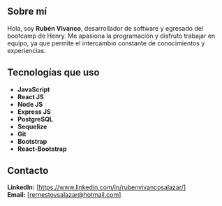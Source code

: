 ## Sobre mí

Hola, soy **Rubén Vivanco**, desarrollador de software y egresado del bootcamp de Henry. Me apasiona la programación y disfruto trabajar en equipo, ya que permite el intercambio constante de conocimientos y experiencias.

## Tecnologías que uso

- **JavaScript**
- **React JS**
- **Node JS**
- **Express JS**
- **PostgreSQL**
- **Sequelize**
- **Git**
- **Bootstrap**
- **React-Bootstrap**

## Contacto

**LinkedIn:** [https://www.linkedin.com/in/rubenvivancosalazar/]  
**Email:** [rernestovsalazar@hotmail.com]
